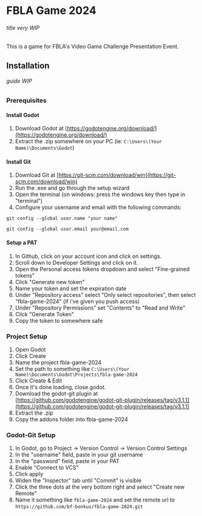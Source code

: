 # FBLA Game 2024
###### *title very WIP*
This is a game for FBLA's Video Game Challenge Presentation Event.
## Installation
###### *guide WIP*
### Prerequisites
#### Install Godot
1. Download Godot at [https://godotengine.org/download/](https://godotengine.org/download/)
2. Extract the .zip somewhere on your PC (ie: `C:\Users\(Your Name)\Documents\Godot`)
#### Install Git
1. Download Git at [https://git-scm.com/download/win](https://git-scm.com/download/win)
2. Run the .exe and go through the setup wizard
3. Open the terminal (on windows: press the windows key then type in "terminal")
4. Configure your username and email with the following commands:
```shell
git config --global user.name "your name"
```
```shell
git config --global user.email your@email.com
```
#### Setup a PAT
1. In Github, click on your account icon and click on settings.
2. Scroll down to Developer Settings and click on it.
3. Open the Personal access tokens dropdown and select "Fine-grained tokens"
4. Click "Generate new token"
5. Name your token and set the expiration date
6. Under "Repository access" select "Only select repositories", then select "fbla-game-2024" (if i've given you push access)
7. Under "Repository Permissions" set "Contents" to "Read and Write"
8. Click "Generate Token"
9. Copy the token to somewhere safe
### Project Setup
1. Open Godot
2. Click Create
3. Name the project fbla-game-2024
4. Set the path to something like `C:\Users\(Your Name)\Documents\Godot\Projects\fbla-game-2024`
5. Click Create & Edit
6. Once it's done loading, close godot.
7. Download the godot-git plugin at [https://github.com/godotengine/godot-git-plugin/releases/tag/v3.1.1](https://github.com/godotengine/godot-git-plugin/releases/tag/v3.1.1)
8. Extract the .zip
9. Copy the addons folder into fbla-game-2024
### Godot-Git Setup
1. In Godot, go to Project -> Version Control -> Version Control Settings
2. In the "username" field, paste in your git username
3. In the "password" field, paste in your PAT
4. Enable "Connect to VCS"
5. Click apply
6. Widen the "Inspector" tab until "Commit" is visible
7. Click the three dots at the very bottom right and select "Create new Remote"
8. Name it something like `fbla-game-2024` and set the remote url to `https://github.com/bf-bonkus/fbla-game-2024.git`
